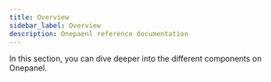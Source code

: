 ```yaml
---
title: Overview
sidebar_label: Overview
description: Onepaenl reference documentation
---
```


In this section, you can dive deeper into the different components on Onepanel.

